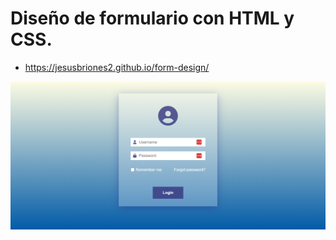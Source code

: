 # Diseño de formulario con HTML y CSS.

* https://jesusbriones2.github.io/form-design/

![screenshot of the page](screenshot.png "screenshot")
